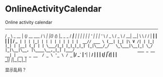 OnlineActivityCalendar
======================

Online activity calendar
  ___        _ _               _        _   _       _ _          ____      _ 
 / _ \ _ __ | (_)_ __   ___   / \   ___| |_(_)_   _(_) |_ _   _ / ___|__ _| |
| | | | '_ \| | | '_ \ / _ \ / _ \ / __| __| \ \ / / | __| | | | |   / _` | |
| |_| | | | | | | | | |  __// ___ \ (__| |_| |\ V /| | |_| |_| | |__| (_| | |
 \___/|_| |_|_|_|_| |_|\___/_/   \_\___|\__|_| \_/ |_|\__|\__, |\____\__,_|_|
                                                          |___/              
                _            
  ___ _ __   __| | __ _ _ __ 
 / _ \ '_ \ / _` |/ _` | '__|
|  __/ | | | (_| | (_| | |   
 \___|_| |_|\__,_|\__,_|_|   
                             
显示乱码？
